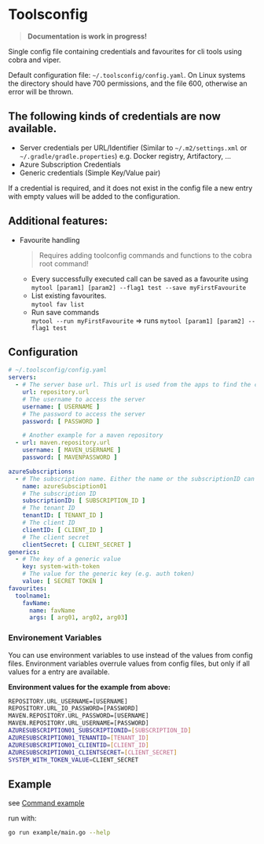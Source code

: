 # Toolsconfig

> **Documentation is work in progress!**

Single config file containing credentials and favourites for cli tools using cobra and viper.

Default configuration file: `~/.toolsconfig/config.yaml`.
On Linux systems the directory should have 700 permissions, and the file 600, otherwise an error will be thrown.

## The following kinds of credentials are now available.

- Server credentials per URL/Identifier (Similar to `~/.m2/settings.xml` or `~/.gradle/gradle.properties`) e.g. Docker registry, Artifactory, ...
- Azure Subscription Credentials
- Generic credentials (Simple Key/Value pair)

If a credential is required, and it does not exist in the config file a new entry with empty values will be added to the configuration.

## Additional features:

- Favourite handling
  > Requires adding toolconfig commands and functions to the cobra root command!
  - Every successfully executed call can be saved as a favourite using\
    `mytool [param1] [param2] --flag1 test --save myFirstFavourite`
  - List existing favourites.\
    `mytool fav list`
  - Run save commands\
    `mytool --run myFirstFavourite` => runs `mytool [param1] [param2] --flag1 test`

## Configuration

```yaml
# ~/.toolsconfig/config.yaml
servers:
  - # The server base url. This url is used from the apps to find the credentials for the server
    url: repository.url
    # The username to access the server
    username: [ USERNAME ]
    # The password to access the server
    password: [ PASSWORD ]

    # Another example for a maven repository
  - url: maven.repository.url
    username: [ MAVEN_USERNAME ]
    password: [ MAVENPASSWORD ]

azureSubscriptions:
  - # The subscription name. Either the name or the subscriptionID can be used from the tools to get teh credentials 
    name: azureSubsciption01
    # The subscription ID
    subscriptionID: [ SUBSCRIPTION_ID ]
    # The tenant ID
    tenantID: [ TENANT_ID ]
    # The client ID
    clientID: [ CLIENT_ID ]
    # The client secret
    clientSecret: [ CLIENT_SECRET ]
generics:
  - # The key of a generic value 
    key: system-with-token
    # The value for the generic key (e.g. auth token)
    value: [ SECRET TOKEN ]
favourites:
  toolname1:
    favName:
      name: favName
      args: [ arg01, arg02, arg03]
```

### Environement Variables

You can use environment variables to use instead of the values from config files. Environment variables overrule values from config files,
but only if all values for a entry are available.

**Environment values for the example from above:**

```bash
REPOSITORY.URL_USERNAME=[USERNAME]
REPOSITORY.URL_IO_PASSWORD=[PASSWORD]
MAVEN.REPOSITORY.URL_PASSWORD=[USERNAME] 
MAVEN.REPOSITORY.URL_USERNAME=[PASSWORD]
AZURESUBSCRIPTION01_SUBSCRIPTIONID=[SUBSCRIPTION_ID]
AZURESUBSCRIPTION01_TENANTID=[TENANT_ID]
AZURESUBSCRIPTION01_CLIENTID=[CLIENT_ID]
AZURESUBSCRIPTION01_CLIENTSECRET=[CLIENT_SECRET]
SYSTEM_WITH_TOKEN_VALUE=CLIENT_SECRET
```

## Example

see [Command example](example/main.go)

run with:

```bash
go run example/main.go --help
```
